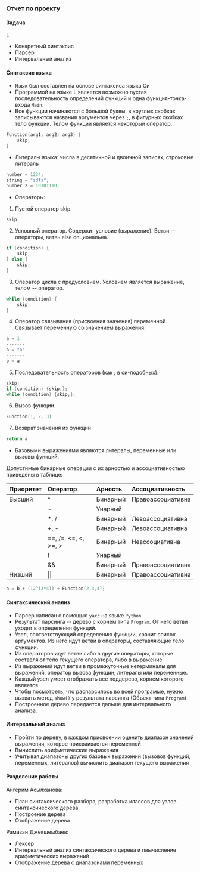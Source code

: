 ### Отчет по проекту

#### Задача
`L`
 - Конкретный синтаксис
 - Парсер
 - Интервальный анализ

#### Синтаксис языка
 - Язык был составлен на основе синтаксиса языка Си
 - Программой на языке L является возможно пустая последовательность определений функций и одна функция-точка-входа ```Main```. 
- Все функции начинаются с большой буквы, в круглых скобках записываются названия аргументов через `;`, в фигурных скобках тело функции.  Телом функции является некоторый оператор.
```cpp
Function(arg1; arg2; arg3) {
    skip;
}
```
- Литералы языка: числа в десятичной и двоичной записях, строковые литералы
```cpp
number = 1234;
string = "sdfs";
number_2 = 10101110;
```
- Операторы:
1) Пустой оператор skip.
```cpp
skip
```
2) Условный оператор. Содержит условие (выражение). Ветви -- операторы, ветвь else опциональна.
```cpp
if (condition) {
    skip;
} else {
    skip;
}
```
3) Оператор цикла с предусловием. Условием является выражение, телом -- оператор.
```cpp
while (condition) {
    skip;
}
```
4) Оператор связывания (присвоения значения) переменной. Связывает переменную со значением выражения.
```cpp
a = 1
-------
a = "a"
-------
b = a
```
5) Последовательность операторов (как ; в си-подобных).
```cpp
skip;
if (condition) {skip;};
while (condition) {skip;};
```
6) Вызов функции.
```cpp
Function(1; 2; 3)
```
7) Возврат значения из функции
```cpp
return a
```

 - Базовыми выражениями являются литералы, переменные или вызовы функций.

Допустимые бинарные операции с их арностью и ассоциативностью приведены в таблице:

  | Приоритет | Оператор             | Арность  | Ассоциативность   |
  | :-------- | :------------------- | :------- | :---------------- |
  | Высший    | ^                    | Бинарный | Правоассоциативна |
  |           | -                    | Унарный  |                   |
  |           | *, /                 | Бинарный | Левоассоциативна  |
  |           | +, -                 | Бинарный | Левоассоциативна  |
  |           | ==, /=, <=, <, >=, > | Бинарный | Неассоциативна    |
  |           | !                    | Унарный  |                   |
  |           | &&                   | Бинарный | Правоассоциативна |
  | Низший    | \|\|                 | Бинарный | Правоассоциативна |

```cpp
a = b + (12^(3*4)) + Function(2,3,4);
```

#### Синтаксический анализ

- Парсер написан с помощью ``yacc`` на языке `Python`
- Результат парсинга -- дерево с корнем типа `Program`. От него ветви уходят в определения функций.
- Узел, соответствующий определению функции, хранит список аргументов. Из него идут ветви в операторы, составляющие тело функции.
- Из операторов идут ветви либо в другие операторы, которые составляют тело текущего оператора, либо в выражение
- Из выражений идут ветви в промежуточные нетерминалы для выражений, оператор вызова функции, литералы или переменные.
- Каждый узел умеет отображать все поддерево, корнем которого является
- Чтобы посмотреть, что распарсилось во всей программе, нужно вызвать метод ```show()``` у результата парсинга (Объект типа `Program`)
- Построенное дерево передается дальше для интервального анализа.

#### Интервальный анализ

- Пройти по дереву, в каждом присвоении оценить диапазон значений выражения, которое присваивается переменной
- Вычислить арифметические выражения
- Учитывая диапазоны других базовых выражений (вызовов функций, переменных, литералов) вычислить диапазон текущего выражения

#### Разделение работы

Айгерим Асылханова:
- План синтаксического разбора, разработка классов для узлов синтаксического дерева
- Построение дерева
- Отображение дерева

Рамазан Джекшембаев:
- Лексер
- Интервальный анализ синтаксического дерева и пвычисление арифметических выражений
- Отображение дерева с диапазонами переменных





